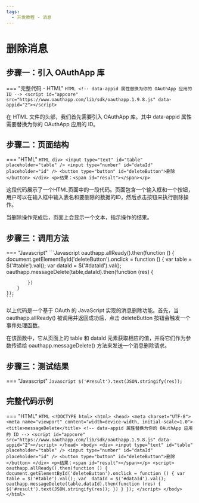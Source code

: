 ```yaml
---
tags:
  - 开发教程 - 消息
---
```


# 删除消息


## 步骤一：引入 OAuthApp 库
=== "完整代码 - HTML"
    ```HTML
    <!-- data-appid 属性替换为你的 OAuthApp 应用的 ID -->
    <script id="appcore" src="https://www.oauthapp.com/lib/sdk/oauthapp.1.9.8.js" data-appid="2"></script>
    ```

在 HTML 文件的头部，我们首先需要引入 OAuthApp 库。其中 data-appid 属性需要替换为你的 OAuthApp 应用的 ID。


## 步骤二：页面结构
=== "HTML"
    ```HTML
    div>
        <input type="text" id="table" placeholder="table" />
        <input type="number" id="dataId" placeholder="id" />
        <button type="button" id="deleteButton">删除</button>
    </div>
    <p>结果：<span id="result"></span></p>
    ```

这段代码展示了一个HTML页面中的一段代码。页面包含一个输入框和一个按钮，用户可以在输入框中输入表名和要删除的数据的ID，然后点击按钮来执行删除操作。

当删除操作完成后，页面上会显示一个文本，指示操作的结果。

## 步骤三：调用方法

=== "Javascript"
    ```Javascript
    oauthapp.allReady().then(function () {
        document.getElementById('deleteButton').onclick = function () {
            var  table = $('#table').val();
            var  dataId = $('#dataId').val();
            oauthapp.messageDelete(table,dataId).then(function (res) {
                
            })
        }
    });
    ```

以上代码是一个基于 OAuth 的 JavaScript 实现的消息删除功能。首先，当 oauthapp.allReady() 被调用并返回成功后，点击 deleteButton 按钮会触发一个事件处理函数。

在该函数中，它从页面上的 table 和 dataId 元素获取相应的值，并将它们作为参数传递给 oauthapp.messageDelete() 方法来发送一个消息删除请求。

## 步骤三：测试结果

=== "Javascript"
    ```Javascript
    $('#result').text(JSON.stringify(res));
    ```




## 完整代码示例

=== "HTML"
    ```HTML
    <!DOCTYPE html>
    <html>
    <head>
        <meta charset="UTF-8">
        <meta name="viewport" content="width=device-width, initial-scale=1.0">
        <title>messageDelete</title>
        <!-- data-appid 属性替换为你的 OAuthApp 应用的 ID -->
        <script id="appcore" src="https://www.oauthapp.com/lib/sdk/oauthapp.1.9.8.js" data-appid="2"></script>
    </head>
    <body>
        <div>
            <input type="text" id="table" placeholder="table" />
            <input type="number" id="dataId" placeholder="id" />
            <button type="button" id="deleteButton">删除</button>
        </div>
        <p>结果：<span id="result"></span></p>
        <script>
            oauthapp.allReady().then(function () {
                document.getElementById('deleteButton').onclick = function () {
                    var  table = $('#table').val();
                    var  dataId = $('#dataId').val();
                    oauthapp.messageDelete(table,dataId).then(function (res) {
                        $('#result').text(JSON.stringify(res));
                    })
                }
            });
        </script>
    </body>
    </html>
    ```

